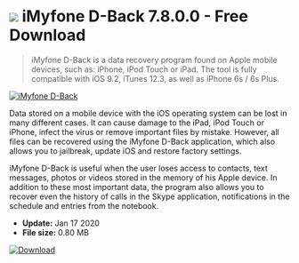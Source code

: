 # ![](https://cdn.softexe.net/static/icon/5/imyfone-d-back-10097.png) iMyfone D-Back 7.8.0.0 - Free Download

> iMyfone D-Back is a data recovery program found on Apple mobile devices, such as: iPhone, iPod Touch or iPad. The tool is fully compatible with iOS 9.2, iTunes 12.3, as well as iPhone 6s / 6s Plus.

[![iMyfone D-Back](https://gallery.dpcdn.pl/imgc/Tools/65222/g_-_420x350_1.5_-_x20160201005100_0.png)](https://softexe.net/win/disks-files/data-recovery/imyfone-d-back:pRRag.html)

Data stored on a mobile device with the iOS operating system can be lost in many different cases. It can cause damage to the iPad, iPod Touch or iPhone, infect the virus or remove important files by mistake. However, all files can be recovered using the iMyfone D-Back application, which also allows you to jailbreak, update iOS and restore factory settings.
 
 iMyfone D-Back is useful when the user loses access to contacts, text messages, photos or videos stored in the memory of his Apple device. In addition to these most important data, the program also allows you to recover even the history of calls in the Skype application, notifications in the schedule and entries from the notebook.


- **Update:** Jan 17 2020
- **File size:** 0.80 MB

[![Download](https://cdn.softexe.net/static/img/download.png)](https://softexe.net/win/disks-files/data-recovery/imyfone-d-back:pRRag.html)

